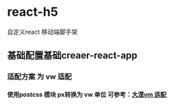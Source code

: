 # react-h5
自定义react 移动端脚手架
## 基础配置基础creaer-react-app
###  适配方案 为 vw 适配
#### 使用postcss 模块 px转换为 vw 单位  可参考：[大漠vm 适配](https://www.w3cplus.com/mobile/vw-layout-in-vue.html)